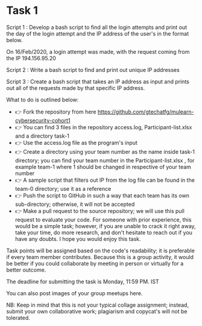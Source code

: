 # Task 1

Script 1 : Develop a bash script to find all the login attempts and print out the day of the login attempt and the IP address of the user's in the format below. 

On 16/Feb/2020, a login attempt was made, with the request coming from the IP 194.156.95.20

Script 2 : Write a bash script to find and print out unique IP addresses

Script 3 : Create a bash script that takes an IP address as input and prints out all of the requests made by that specific IP address.

What to do is outlined below:

- 👉 Fork the repository from here  https://github.com/gtechatfg/mulearn-cybersecurity-cohort1
- 👉 You can find 3 files in the repository access.log, Participant-list.xlsx and a directory task-1
- 👉 Use the access.log file as the program's input
- 👉 Create a directory using your team number as the name inside task-1 directory; you can find your team number in the Participant-list.xlsx , for example team-1 where 1 should be changed in respective of your team number
- 👉 A sample script that filters out IP from the log file can be found in the team-0 directory; use it as a reference
- 👉 Push the script to GitHub in such a way that each team has its own sub-directory; otherwise, it will not be accepted
- 👉 Make a pull request to the source repository; we will use this pull request to evaluate your code.
For someone with prior experience, this would be a simple task; however, if you are unable to crack it right away, take your time, do more research, and don't hesitate to reach out if you have any doubts. 
I hope you would enjoy this task.

Task points will be assigned based on the code's readability; it is preferable if every team member contributes. Because this is a group activity, it would be better if you could collaborate by meeting in person or virtually for a better outcome.

The deadline for submitting the task is Monday, 11:59 PM. IST

You can also post images of your group meetups here.

NB: Keep in mind that this is not your typical collage assignment; instead, submit your own collaborative work; plagiarism and copycat's will not be tolerated. 
